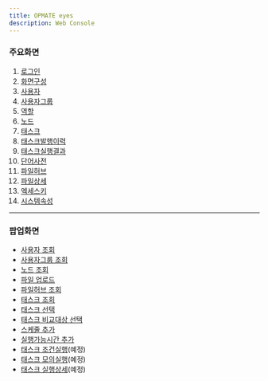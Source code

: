 ```yaml
---
title: OPMATE eyes
description: Web Console
---
```

### 주요화면  

1. [로그인](Login.md)
2. [화면구성](Layout.md)
3. [사용자](User.md)
4. [사용자그룹](UserGroup.md)
5. [역할](Role.md)
6. [노드](Node.md)
7. [태스크](Task.md)
8. [태스크발행이력](TaskHistory.md)
9. [태스크실행결과](TaskResult.md)
10. [단어사전](Dictionary.md)
11. [파일허브](FileHub.md)
12. [파일상세](File.md)
13. [엑세스키](AccessKey.md)
14. [시스템속성](System.md)

---
### 팝업화면  

- [사용자 조회](PopupUser.md)
- [사용자그룹 조회](PopupUserGroup.md)
- [노드 조회](PopupNode.md)
- [파일 업로드](PopupFileUpload.md)
- [파일허브 조회](PopupFileHub.md)
- [태스크 조회](PopupTask.md)
- [태스크 선택](PopupTaskSelect.md)
- [태스크 비교대상 선택](PopupTaskHistory.md)
- [스케줄 추가](PopupSchedule.md)
- [실행가능시간 추가](PopupRunnableTime.md)
- [태스크 조건실행](PopupExecutionCondition.md)(예정)
- [태스크 모의실행](PopupExecutionDryRun.md)(예정)
- [태스크 실행상세](PopupExecutionDetail.md)(예정)

